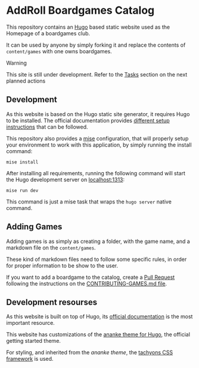 # AddRoll Boardgames Catalog

This repository contains an [Hugo](https://gohugo.io/) based static website used as the Homepage of a boardgames club.

It can be used by anyone by simply forking it and replace the contents of `content/games` with one owns boardgames.

> [!WARNING]
> This site is still under development. Refer to the [Tasks](#tasks) section on the next planned actions

## Development

As this website is based on the Hugo static site generator, it requires Hugo to be installed. The official documentation provides [different setup instructions](https://gohugo.io/installation/linux/) that can be followed.

This repository also provides a [mise](https://mise.jdx.dev/getting-started.html) configuration, that will properly setup your environment to work with this application, by simply running the install command:

```shell
mise install
```

After installing all requirements, running the following command will start the Hugo development server on [localhost:1313](http:localhost:1313):

```shell
mise run dev
```

This command is just a mise task that wraps the `hugo server` native command.

## Adding Games

Adding games is as simply as creating a folder, with the game name, and a markdown file on the `content/games`. 

These kind of markdown files need to follow some specific rules, in order for proper information to be show to the user.

If you want to add a boardgame to the catalog, create a [Pull Request](https://docs.github.com/en/pull-requests/collaborating-with-pull-requests/proposing-changes-to-your-work-with-pull-requests/creating-a-pull-request) following the instructions on the [CONTRIBUTING-GAMES.md file](./CONTRIBUTING-GAMES.md).

## Development resourses

As this website is built on top of Hugo, its [official documentation](https://gohugo.io/documentation/) is the most important resource.

This website has customizations of the [ananke theme for Hugo](https://github.com/theNewDynamic/gohugo-theme-ananke), the official getting started theme.

For styling, and inherited from the *ananke theme*, the [tachyons CSS framework](https://tachyons.io/docs/) is used.
